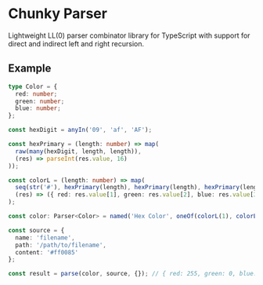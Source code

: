 # Chunky Parser

Lightweight LL(0) parser combinator library for TypeScript with support for direct and indirect left
and right recursion.

## Example

```ts
type Color = {
  red: number;
  green: number;
  blue: number;
};

const hexDigit = anyIn('09', 'af', 'AF');

const hexPrimary = (length: number) => map(
  raw(many(hexDigit, length, length)),
  (res) => parseInt(res.value, 16)
));

const colorL = (length: number) => map(
  seq(str('#'), hexPrimary(length), hexPrimary(length), hexPrimary(length)),
  (res) => ({ red: res.value[1], green: res.value[2], blue: res.value[3] })
);

const color: Parser<Color> = named('Hex Color', oneOf(colorL(1), colorL(2)));

const source = {
  name: 'filename',
  path: '/path/to/filename',
  content: '#ff0085'
};

const result = parse(color, source, {}); // { red: 255, green: 0, blue: 133 }
```
